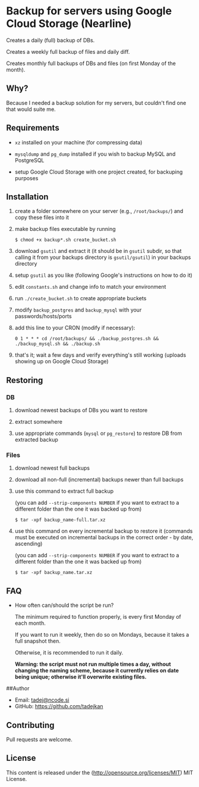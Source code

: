 # Backup for servers using Google Cloud Storage (Nearline)

Creates a daily (full) backup of DBs.

Creates a weekly full backup of files and daily diff.

Creates monthly full backups of DBs and files (on first Monday of the month).

## Why?

Because I needed a backup solution for my servers, but couldn't find one that would suite me.

## Requirements

- ```xz``` installed on your machine (for compressing data)

- ```mysqldump``` and ```pg_dump``` installed if you wish to backup MySQL and PostgreSQL

- setup Google Cloud Storage with one project created, for backuping purposes

## Installation

1. create a folder somewhere on your server (e.g., ```/root/backups/```) and copy these files into it

2. make backup files executable by running

	```
	$ chmod +x backup*.sh create_bucket.sh
	```

3. download ```gsutil``` and extract it (it should be in ```gsutil``` subdir, so that calling it from your backups directory is ```gsutil/gsutil```) in your backups directory

4. setup ```gsutil``` as you like (following Google's instructions on how to do it)

5. edit ```constants.sh``` and change info to match your environment

5. run ```./create_bucket.sh``` to create appropriate buckets

6. modify ```backup_postgres``` and ```backup_mysql``` with your passwords/hosts/ports

7. add this line to your CRON (modify if necessary):

	```0 1 * * * cd /root/backups/ && ./backup_postgres.sh && ./backup_mysql.sh && ./backup.sh```

8. that's it; wait a few days and verify everything's still working (uploads showing up on Google Cloud Storage)

## Restoring

### DB

1. download newest backups of DBs you want to restore

2. extract somewhere

3. use appropriate commands (```mysql``` or ```pg_restore```) to restore DB from extracted backup

### Files

1. download newest full backups

2. download all non-full (incremental) backups newer than full backups

3. use this command to extract full backup

	(you can add ```--strip-components NUMBER``` if you want to extract to a different folder than the one it was backed up from)
	
	```
	$ tar -xpf backup_name-full.tar.xz
	```

4. use this command on every incremental backup to restore it (commands must be executed on incremental backups in the correct order - by date, ascending)

	(you can add ```--strip-components NUMBER``` if you want to extract to a different folder than the one it was backed up from)
	
	```
	$ tar -xpf backup_name.tar.xz
	```

## FAQ

- How often can/should the script be run?

	The minimum required to function properly, is every first Monday of each month.
	
	If you want to run it weekly, then do so on Mondays, because it takes a full snapshot then.

	Otherwise, it is recommended to run it daily.

	**Warning: the script must not run multiple times a day, without changing the naming scheme, because it currently relies on date being unique; otherwise it'll overwrite existing files.**

##Author
- Email: tadej@ncode.si
- GitHub: https://github.com/tadejkan

## Contributing

Pull requests are welcome.

## License

This content is released under the (http://opensource.org/licenses/MIT) MIT License.
